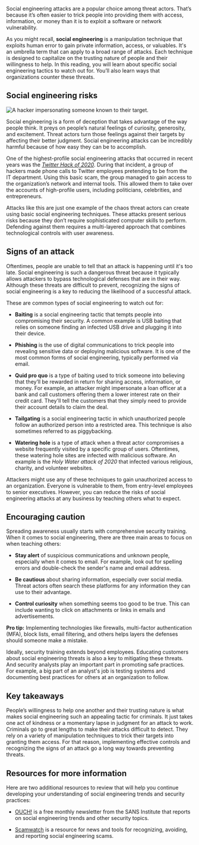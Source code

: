 Social engineering attacks are a popular choice among threat actors. That’s because it’s often easier to trick people into providing them with access, information, or money than it is to exploit a software or network vulnerability.

As you might recall, **social engineering** is a manipulation technique that exploits human error to gain private information, access, or valuables. It's an umbrella term that can apply to a broad range of attacks. Each technique is designed to capitalize on the trusting nature of people and their willingness to help. In this reading, you will learn about specific social engineering tactics to watch out for. You’ll also learn ways that organizations counter these threats.

## Social engineering risks

![A hacker impersonating someone known to their target.](https://d3c33hcgiwev3.cloudfront.net/imageAssetProxy.v1/-yq4buGOTh2kqmMYsCUqBg_aabe3189d6f249d4a743ba58b6bc56f1_S35G008.png?expiry=1702080000000&hmac=07ROEme_xoeRcvEewt549Y0RIwsQmQ-KTGtNfXqViyI)

Social engineering is a form of deception that takes advantage of the way people think. It preys on people’s natural feelings of curiosity, generosity, and excitement. Threat actors turn those feelings against their targets by affecting their better judgment. Social engineering attacks can be incredibly harmful because of how easy they can be to accomplish.

One of the highest-profile social engineering attacks that occurred in recent years was the [_Twitter Hack_ _of 2020_](https://www.dfs.ny.gov/Twitter_Report). During that incident, a group of hackers made phone calls to Twitter employees pretending to be from the IT department. Using this basic scam, the group managed to gain access to the organization’s network and internal tools. This allowed them to take over the accounts of high-profile users, including politicians, celebrities, and entrepreneurs.

Attacks like this are just one example of the chaos threat actors can create using basic social engineering techniques. These attacks present serious risks because they don’t require sophisticated computer skills to perform. Defending against them requires a multi-layered approach that combines technological controls with user awareness.

## Signs of an attack

Oftentimes, people are unable to tell that an attack is happening until it's too late. Social engineering is such a dangerous threat because it typically allows attackers to bypass technological defenses that are in their way. Although these threats are difficult to prevent, recognizing the signs of social engineering is a key to reducing the likelihood of a successful attack.

These are common types of social engineering to watch out for:

- **Baiting** is a social engineering tactic that tempts people into compromising their security. A common example is USB baiting that relies on someone finding an infected USB drive and plugging it into their device.
    
- **Phishing** is the use of digital communications to trick people into revealing sensitive data or deploying malicious software. It is one of the most common forms of social engineering, typically performed via email.
    
- **Quid pro quo** is a type of baiting used to trick someone into believing that they’ll be rewarded in return for sharing access, information, or money. For example, an attacker might impersonate a loan officer at a bank and call customers offering them a lower interest rate on their credit card. They'll tell the customers that they simply need to provide their account details to claim the deal.
    
- **Tailgating** is a social engineering tactic in which unauthorized people follow an authorized person into a restricted area. This technique is also sometimes referred to as piggybacking.
    
- **Watering hole** is a type of attack when a threat actor compromises a website frequently visited by a specific group of users. Oftentimes, these watering hole sites are infected with malicious software. An example is the _Holy Water attack of 2020_ that infected various religious, charity, and volunteer websites.
    

Attackers might use any of these techniques to gain unauthorized access to an organization. Everyone is vulnerable to them, from entry-level employees to senior executives. However, you can reduce the risks of social engineering attacks at any business by teaching others what to expect.

## Encouraging caution

Spreading awareness usually starts with comprehensive security training. When it comes to social engineering, there are three main areas to focus on when teaching others:

- **Stay alert** of suspicious communications and unknown people, especially when it comes to email. For example, look out for spelling errors and double-check the sender's name and email address.
    
- **Be cautious** about sharing information, especially over social media. Threat actors often search these platforms for any information they can use to their advantage.
    
- **Control curiosity** when something seems too good to be true. This can include wanting to click on attachments or links in emails and advertisements.
    

**Pro tip:** Implementing technologies like firewalls, multi-factor authentication (MFA), block lists, email filtering, and others helps layers the defenses should someone make a mistake.

Ideally, security training extends beyond employees. Educating customers about social engineering threats is also a key to mitigating these threats. And security analysts play an important part in promoting safe practices. For example, a big part of an analyst's job is testing systems and documenting best practices for others at an organization to follow.

## Key takeaways

People’s willingness to help one another and their trusting nature is what makes social engineering such an appealing tactic for criminals. It just takes one act of kindness or a momentary lapse in judgment for an attack to work. Criminals go to great lengths to make their attacks difficult to detect. They rely on a variety of manipulation techniques to trick their targets into granting them access. For that reason, implementing effective controls and recognizing the signs of an attack go a long way towards preventing threats.

## Resources for more information

Here are two additional resources to review that will help you continue developing your understanding of social engineering trends and security practices: 

- [OUCH!](https://www.sans.org/newsletters/ouch/) is a free monthly newsletter from the SANS Institute that reports on social engineering trends and other security topics.
    
- [Scamwatch](https://www.scamwatch.gov.au/) is a resource for news and tools for recognizing, avoiding, and reporting social engineering scams.